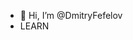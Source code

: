 - 👋 Hi, I’m @DmitryFefelov
 - LEARN
<!---
DmitryFefelov/DmitryFefelov is a ✨ special ✨ repository because its `README.md` (this file) appears on your GitHub profile.
You can click the Preview link to take a look at your changes.
--->
